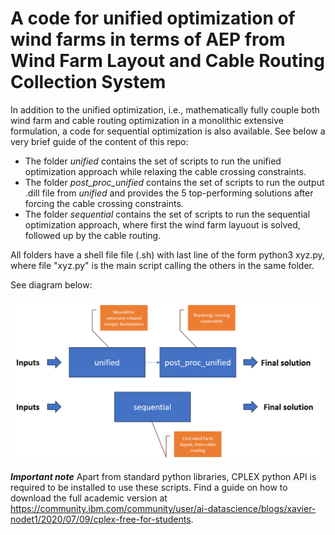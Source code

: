 # A code for unified optimization of wind farms in terms of AEP from Wind Farm Layout and Cable Routing Collection System
In addition to the unified optimization, i.e., mathematically fully couple both wind farm and cable routing optimization in a monolithic extensive formulation, a code for sequential optimization is also available. 
See below a very brief guide of the content of this repo: 
- The folder <em>unified</em> contains the set of scripts to run the unified optimization approach while relaxing the cable crossing constraints.
- The folder <em>post_proc_unified</em> contains the set of scripts to run the output .dill file from <em>unified</em> and provides the 5 top-performing solutions after forcing the cable crossing constraints.
- The folder <em>sequential</em> contains the set of scripts to run the sequential optimization approach, where first the wind farm layuout is solved, followed up by the cable routing.

All folders have a shell file file (.sh) with last line of the form python3 xyz.py, where file "xyz.py" is the main script calling the others in the same folder.

See diagram below:

![High-level workflow of the scripts contained in this repo](/workflow.png)

***Important note***
Apart from standard python libraries, CPLEX python API is required to be installed to use these scripts. Find a guide on how to download the full academic version at https://community.ibm.com/community/user/ai-datascience/blogs/xavier-nodet1/2020/07/09/cplex-free-for-students.

